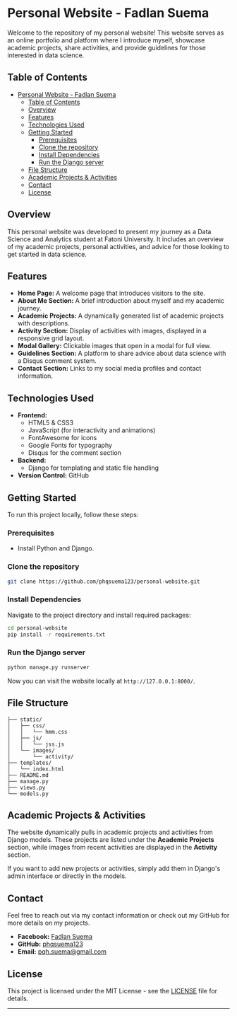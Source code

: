 # Personal Website - Fadlan Suema

Welcome to the repository of my personal website! This website serves as an online portfolio and platform where I introduce myself, showcase academic projects, share activities, and provide guidelines for those interested in data science.

## Table of Contents
- [Personal Website - Fadlan Suema](#personal-website---fadlan-suema)
  - [Table of Contents](#table-of-contents)
  - [Overview](#overview)
  - [Features](#features)
  - [Technologies Used](#technologies-used)
  - [Getting Started](#getting-started)
    - [Prerequisites](#prerequisites)
    - [Clone the repository](#clone-the-repository)
    - [Install Dependencies](#install-dependencies)
    - [Run the Django server](#run-the-django-server)
  - [File Structure](#file-structure)
  - [Academic Projects \& Activities](#academic-projects--activities)
  - [Contact](#contact)
  - [License](#license)

## Overview
This personal website was developed to present my journey as a Data Science and Analytics student at Fatoni University. It includes an overview of my academic projects, personal activities, and advice for those looking to get started in data science.

## Features
- **Home Page:** A welcome page that introduces visitors to the site.
- **About Me Section:** A brief introduction about myself and my academic journey.
- **Academic Projects:** A dynamically generated list of academic projects with descriptions.
- **Activity Section:** Display of activities with images, displayed in a responsive grid layout.
- **Modal Gallery:** Clickable images that open in a modal for full view.
- **Guidelines Section:** A platform to share advice about data science with a Disqus comment system.
- **Contact Section:** Links to my social media profiles and contact information.

## Technologies Used
- **Frontend:**
  - HTML5 & CSS3
  - JavaScript (for interactivity and animations)
  - FontAwesome for icons
  - Google Fonts for typography
  - Disqus for the comment section
- **Backend:**
  - Django for templating and static file handling
- **Version Control:** GitHub

## Getting Started
To run this project locally, follow these steps:

### Prerequisites
- Install Python and Django.

### Clone the repository
```bash
git clone https://github.com/phqsuema123/personal-website.git
```

### Install Dependencies
Navigate to the project directory and install required packages:
```bash
cd personal-website
pip install -r requirements.txt
```

### Run the Django server
```bash
python manage.py runserver
```

Now you can visit the website locally at `http://127.0.0.1:8000/`.

## File Structure
```
├── static/
│   ├── css/
│   │   └── hmm.css
│   ├── js/
│   │   └── jss.js
│   └── images/
│       └── activity/
├── templates/
│   └── index.html
├── README.md
├── manage.py
├── views.py
└── models.py
```

## Academic Projects & Activities
The website dynamically pulls in academic projects and activities from Django models. These projects are listed under the **Academic Projects** section, while images from recent activities are displayed in the **Activity** section.

If you want to add new projects or activities, simply add them in Django's admin interface or directly in the models.

## Contact
Feel free to reach out via my contact information or check out my GitHub for more details on my projects.

- **Facebook:** [Fadlan Suema](https://web.facebook.com/profile.php?id=100089751685266)
- **GitHub:** [phqsuema123](https://github.com/phqsuema123)
- **Email:** pqh.suema@gmail.com

## License
This project is licensed under the MIT License - see the [LICENSE](LICENSE) file for details.

---
